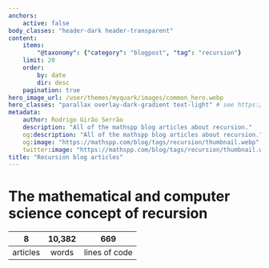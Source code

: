 ```yaml
---
anchors:
    active: false
body_classes: "header-dark header-transparent"
content:
    items:
        "@taxonomy": {"category": "blogpost", "tag": "recursion"}
    limit: 20
    order:
        by: date
        dir: desc
    pagination: true
hero_image_url: /user/themes/myquark/images/common_hero.webp
hero_classes: "parallax overlay-dark-gradient text-light" # see https://demo.getgrav.org/blog-skeleton/blog/hero-classes
metadata:
    author: Rodrigo Girão Serrão
    description: "All of the mathspp blog articles about recursion."
    og:description: "All of the mathspp blog articles about recursion."
    og:image: "https://mathspp.com/blog/tags/recursion/thumbnail.webp"
    twitter:image: "https://mathspp.com/blog/tags/recursion/thumbnail.webp"
title: "Recursion blog articles"
---
```



# The mathematical and computer science concept of recursion


<table class="stats-table">
    <thead>
        <tr>
            <th style="text-align: center;">8</th>
            <th style="text-align: center;">10,382</th>
            <th style="text-align: center;">669</th>
        </tr>
    </thead>
    <tbody>
        <tr>
            <td style="text-align: center;">articles</td>
            <td style="text-align: center;">words</td>
            <td style="text-align: center;">lines of code</td>
        </tr>
    </tbody>
</table>